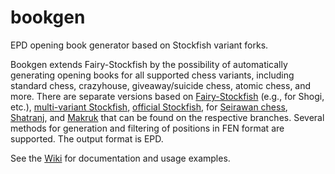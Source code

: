 # bookgen
EPD opening book generator based on Stockfish variant forks.

Bookgen extends Fairy-Stockfish by the possibility of automatically generating opening books for all supported chess variants, including standard chess, crazyhouse, giveaway/suicide chess, atomic chess, and more. There are separate versions based on [Fairy-Stockfish](https://github.com/ianfab/bookgen/tree/fairy) (e.g., for Shogi, etc.), [multi-variant Stockfish](https://github.com/ianfab/bookgen/tree/master), [official Stockfish](https://github.com/ianfab/bookgen/tree/official-stockfish), for [Seirawan chess](https://github.com/ianfab/bookgen/tree/seirawan), [Shatranj](https://github.com/ianfab/bookgen/tree/shatranj), and [Makruk](https://github.com/ianfab/bookgen/tree/makruk) that can be found on the respective branches. Several methods for generation and filtering of positions in FEN format are supported. The output format is EPD.

See the [Wiki](https://github.com/ianfab/bookgen/wiki) for documentation and usage examples.
